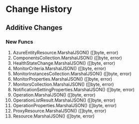 # Change History

## Additive Changes

### New Funcs

1. AzureEntityResource.MarshalJSON() ([]byte, error)
1. ComponentsCollection.MarshalJSON() ([]byte, error)
1. HealthStateChange.MarshalJSON() ([]byte, error)
1. MonitorCriteria.MarshalJSON() ([]byte, error)
1. MonitorInstancesCollection.MarshalJSON() ([]byte, error)
1. MonitorProperties.MarshalJSON() ([]byte, error)
1. MonitorsCollection.MarshalJSON() ([]byte, error)
1. NotificationSettingProperties.MarshalJSON() ([]byte, error)
1. Operation.MarshalJSON() ([]byte, error)
1. OperationListResult.MarshalJSON() ([]byte, error)
1. OperationProperties.MarshalJSON() ([]byte, error)
1. ProxyResource.MarshalJSON() ([]byte, error)
1. Resource.MarshalJSON() ([]byte, error)
